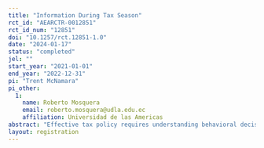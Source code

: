 ```yaml
---
title: "Information During Tax Season"
rct_id: "AEARCTR-0012851"
rct_id_num: "12851"
doi: "10.1257/rct.12851-1.0"
date: "2024-01-17"
status: "completed"
jel: ""
start_year: "2021-01-01"
end_year: "2022-12-31"
pi: "Trent McNamara"
pi_other:
  1:
    name: Roberto Mosquera
    email: roberto.mosquera@udla.edu.ec
    affiliation: Universidad de las Americas
abstract: "Effective tax policy requires understanding behavioral decision-making. We investigate reciprocity and whether misperceptions about how the government allocates funds impacts taxpaying behaviors. In a combined survey and natural experiment with 2,000 self-employed workers, preferences and beliefs on government spending are elicited. In the case when revealing the actual distribution improves beliefs, government support increases (0.30 s.d.), views on taxes improve (0.24 s.d.), and affective polarization decreases (0.40 s.d.). Participants file fewer tax returns and declare less income. When beliefs are worsened, this results in more tax returns and larger declarations. Behavioral changes are consistent with free-riding and feelings of guilt. "
layout: registration
---
```


